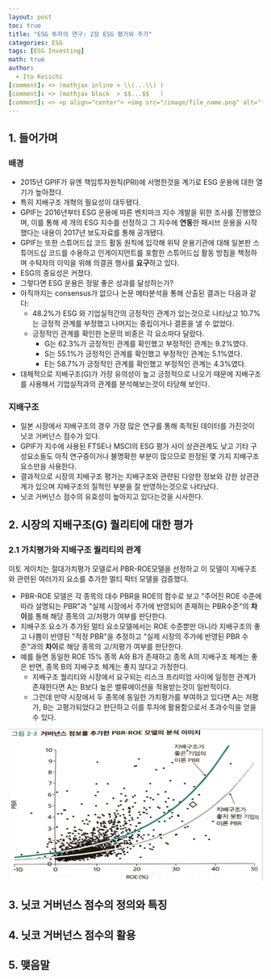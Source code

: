 ```yaml
---
layout: post
toc: true
title: "ESG 투자의 연구: 2장 ESG 평가와 주가"
categories: ESG
tags: [ESG Investing]
math: true
author:
  - Ito Keiichi
[comment]: <> (mathjax inline > \\(...\\) )
[comment]: <> (mathjax block  > $$...$$   )
[comment]: <> <p align="center"> <img src="/image/file_name.png" alt="file_name" width="420" height="300"> </p>
---
```


## 1. 들어가며

### 배경
- 2015년 GPIF가 유엔 책임투자원칙(PRI)에 서명한것을 계기로 ESG 운용에 대한 열기가 높아졌다.
- 특히 지배구조 개혁의 필요성이 대두됐다.
- GPIF는 2016년부터 ESG 운용에 따른 벤치마크 지수 개발을 위한 조사를 진행했으며, 이를 통해 세 개의 ESG 지수를 선정하고 그 지수에 **연동**한 패시브 운용을 시작했다는 내용이 2017년 보도자료를 통해 공개됐다.
- GPIF는 또한 스튜어드십 코드 활동 원칙에 입각해 위탁 운용기관에 대해 일본판 스튜어드십 코드를 수용하고 인게이지먼트를 포함한 스튜어드십 활동 방침을 책정하며 수탁자의 이익을 위해 의결권 행사를 **요구**하고 있다.
- ESG의 중요성은 커졌다.
- 그렇다면 ESG 운용은 정말 좋은 성과를 달성하는가?
- 아직까지는 consensus가 없으나 논문 메타분석을 통해 산출된 결과는 다음과 같다:
  - 48.2%가 ESG 와 기업실적간의 긍정적인 관계가 있는것으로 나타났고 10.7%는 긍정적 관계를 부정했고 나머지는 중립이거나 결론을 낼 수 없었다.
  - 긍정적인 관계를 확인한 논문의 비중은 각 요소마다 달랐다.
    - G는 62.3%가 긍정적인 관계를 확인했고 부정적인 관계는 9.2%였다.
    - S는 55.1%가 긍정적인 관계를 확인했고 부정적인 관계는 5.1%였다.
    - E는 58.7%가 긍정적인 관계를 확인했고 부정적인 관계는 4.3%였다.
- 대체적으로 지배구조(G)가 가장 유의성이 높고 긍정적으로 나오기 때문에 지배구조를 사용해서 기업실적과의 관계를 분석해보는것이 타당해 보인다.

### 지배구조
- 일본 시장에서 지배구조의 경우 가장 많은 연구를 통해 축적된 데이터를 가진것이 닛코 거버넌스 점수가 있다.
- GPIF가 지수에 사용된 FTSE나 MSCI의 ESG 평가 사이 상관관계도 낮고 기타 구성요소들도 아직 연구중이거나 불명확한 부분이 많으므로 한정된 몇 가지 지배구조 요소만을 사용한다.
- 결과적으로 시장의 지배구조 평가는 지배구조와 관련된 다양한 정보와 강한 상관관계가 있으며 지배구조의 질적인 부분을 잘 반영하는것으로 나타났다.
- 닛코 거버넌스 점수의 유효성이 높아지고 있다는것을 시사한다.

## 2. 시장의 지배구조(G) 퀄리티에 대한 평가

### 2.1 가치평가와 지배구조 퀄리티의 관계

이토 게이치는 절대가치평가 모델로서 PBR-ROE모델을 선정하고 이 모델이 지배구조와 관련된 여러가지 요소를 추가한 멀티 팍터 모델을 검증했다.

- PBR-ROE 모델은 각 종목의 대수 PBR을 ROE의 함수로 보고 "주어진 ROE 수준에 따라 설명되는 PBR"과 "실제 시장에서 주가에 반영되어 존재하는 PBR수준"의 **차이**를 통해 해당 종목의 고/저평가 여부를 판단한다.
- 지배구조 요소가 추가된 멀티 요소모델에서는 ROE 수준뿐만 아니라 지배구조의 좋고 나쁨이 반영된 "적정 PBR"을 추정하고 "실제 시장의 주가에 반영된 PBR 수준"과의 **차이**로 해당 종목의 고/저평가 여부를 판단한다.
- 예를 들면 동일한 ROE 15% 종목 A와 B가 존재하고 종목 A의 지배구조 체계는 좋은 반면, 종목 B의 지배구조 체계는 좋지 않다고 가정한다.
  - 지배구조 퀄리티와 시장에서 요구되는 리스크 프리미엄 사이에 일정한 관계가 존재한다면 A는 B보다 높은 밸류에이션을 적용받는것이 일반적이다.
  - 그런데 만약 시장에서 두 종목에 동일한 가치평가를 부여하고 있다면 A는 저평가, B는 고평가되었다고 판단하고 이를 투자에 활용함으로서 초과수익을 얻을 수 있다.

<p align="center"> <img src="/image/ESG/pbr-roe-g.jpeg" alt="pbr-roe-g" width="580" height="300"> </p>

## 3. 닛코 거버넌스 점수의 정의와 특징

## 4. 닛코 거버넌스 점수의 활용

## 5. 맺음말